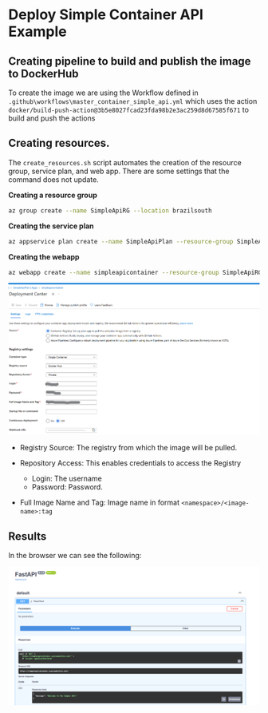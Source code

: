# Deploy Simple Container API Example

## Creating pipeline to build and publish the image to DockerHub

To create the image we are using the Workflow defined in `.github\workflows\master_container_simple_api.yml` which uses the action `docker/build-push-action@3b5e8027fcad23fda98b2e3ac259d8d67585f671` to build and push the actions

## Creating resources. 
The `create_resources.sh` script automates the creation of the resource group, service plan, and web app. There are some settings that the command does not update.

**Creating a resource group**

```bash
az group create --name SimpleApiRG --location brazilsouth
```

**Creating the service plan**
```bash
az appservice plan create --name SimpleApiPlan --resource-group SimpleApiRG --sku S1 --is-linux
```

**Creating the webapp**

```bash
az webapp create --name simpleapicontainer --resource-group SimpleApiRG --plan SimpleApiPlan -i <repository/image-name> -s <username> -w <password> 
```

![alt text](image.png)

* Registry Source: The registry from which the image will be pulled. 
* Repository Access: This enables credentials to access the Registry
    * Login: The username
    * Password: Password.

* Full Image Name and Tag: Image name in format `<namespace>/<image-name>:tag`

## Results
In the browser we can see the following:

![alt text](image-1.png)